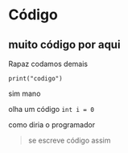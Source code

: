# Código

## muito código por aqui

Rapaz codamos demais

 ```
 print("codigo")
 ```

sim mano

olha um código `int i = 0` 

como diria o programador 

> se escreve código assim

